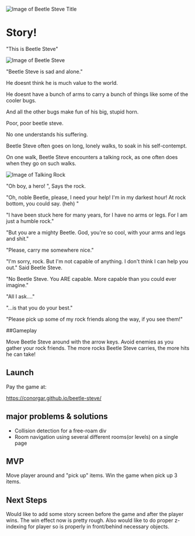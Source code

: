 
![Image of Beetle Steve Title](../assets/beetleSteveTitle2.png)


# Story!

"This is Beetle Steve"

![Image of Beetle Steve](../assets/beetleSteve.png)

"Beetle Steve is sad and alone."

He doesnt think he is much value to the world.

He doesnt have a bunch of arms to carry a bunch of things like some of the cooler bugs.

And all the other bugs make fun of his big, stupid horn.

Poor, poor beetle steve. 

No one understands his suffering.

Beetle Steve often goes on long, lonely walks, to soak in his self-contempt.

On one walk, Beetle Steve encounters a talking rock, as one often does when they go on such walks.

![Image of Talking Rock](../assets/stone.png)

"Oh boy, a hero! ", Says the rock.

"Oh, noble Beetle, please, I need your help! I'm in my darkest hour! At rock bottom, you could say. (heh) "

"I have been stuck here for many years, for I have no arms or legs. For I am just a humble rock."

"But you are a mighty Beetle. God, you're so cool, with your arms and legs and shit."

"Please, carry me somewhere nice."

"I'm sorry, rock. But I'm not capable of anything. I don't think I can help you out." Said Beetle Steve.

"No Beetle Steve. You ARE capable. More capable than you could ever imagine."

"All I ask...."

"...is that you do your best."

"Please pick up some of my rock friends along the way, if you see them!"


##Gameplay

Move Beetle Steve around with the arrow keys. Avoid enemies as you gather your rock friends. The more rocks Beetle Steve carries, the more hits he can take! 

## Launch

Pay the game at:

https://conorgar.github.io/beetle-steve/

## major problems & solutions
- Collision detection for a free-roam div
- Room navigation using several different rooms(or levels) on a single page

## MVP
Move player around and "pick up" items. Win the game when pick up 3 items.

## Next Steps
Would like to add some story screen before the game and after the player wins. The win effect now is pretty rough. Also would like to do proper z-indexing for player so is properly in front/behind necessary objects.
